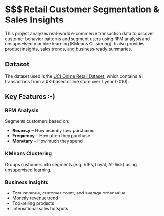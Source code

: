 # $$$ Retail Customer Segmentation & Sales Insights

This project analyzes real-world e-commerce transaction data to uncover customer behavior patterns and segment users using RFM analysis and unsupervised machine learning (KMeans Clustering). It also provides product insights, sales trends, and business-ready summaries.

##  Dataset

The dataset used is the [UCI Online Retail Dataset](https://archive.ics.uci.edu/ml/datasets/Online+Retail), which contains all transactions from a UK-based online store over 1 year (2010).
##  Key Features  :-)

###  RFM Analysis
Segments customers based on:
- **Recency** – How recently they purchased
- **Frequency** – How often they purchase
- **Monetary** – How much they spend

###  KMeans Clustering
Groups customers into segments (e.g. VIPs, Loyal, At-Risk) using unsupervised learning.

###  Business Insights
- Total revenue, customer count, and average order value
- Monthly revenue trend
- Top-selling products
- International sales hotspots
